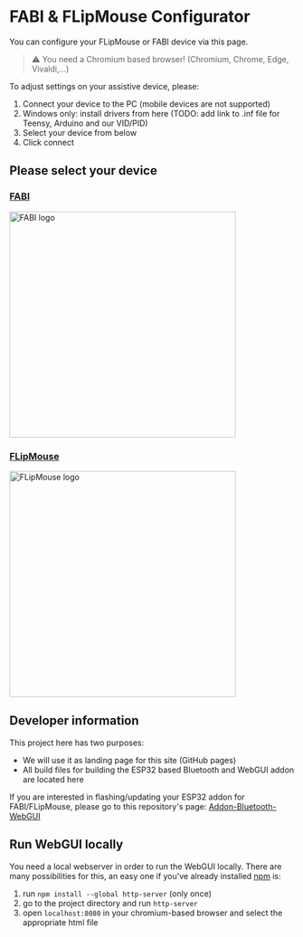 # FABI & FLipMouse Configurator

You can configure your FLipMouse or FABI device via this page.

> :warning: You need a Chromium based browser! (Chromium, Chrome, Edge, Vivaldi,...)

To adjust settings on your assistive device, please:

1. Connect your device to the PC (mobile devices are not supported)
2. Windows only: install drivers from here (TODO: add link to .inf file for Teensy, Arduino and our VID/PID)
3. Select your device from below
4. Click connect


## Please select your device

### [FABI](https://asterics.github.io/Addon-Bluetooth-WebGUI/webgui/index_fabi.htm)

<img src="https://github.com/asterics/Addon-Bluetooth-WebGUI/blob/main/img/fabi_lowres.png" alt="FABI logo" width="400"/>

### [FLipMouse](https://asterics.github.io/Addon-Bluetooth-WebGUI/webgui/index_fm.htm)

<img src="https://github.com/asterics/Addon-Bluetooth-WebGUI/blob/main/img/fm_lowres.png" alt="FLipMouse logo" width="400"/> 

## Developer information

This project here has two purposes:

* We will use it as landing page for this site (GitHub pages)
* All build files for building the ESP32 based Bluetooth and WebGUI addon are located here

If you are interested in flashing/updating your ESP32 addon for FABI/FLipMouse, please go to this repository's page: [Addon-Bluetooth-WebGUI](https://github.com/asterics/Addon-Bluetooth-WebGUI)

## Run WebGUI locally
You need a local webserver in order to run the WebGUI locally. There are many possibilities for this, an easy one if you've already installed [npm](https://docs.npmjs.com/downloading-and-installing-node-js-and-npm) is:
1. run `npm install --global http-server` (only once)
2. go to the project directory and run `http-server`
3. open `localhost:8080` in your chromium-based browser and select the appropriate html file